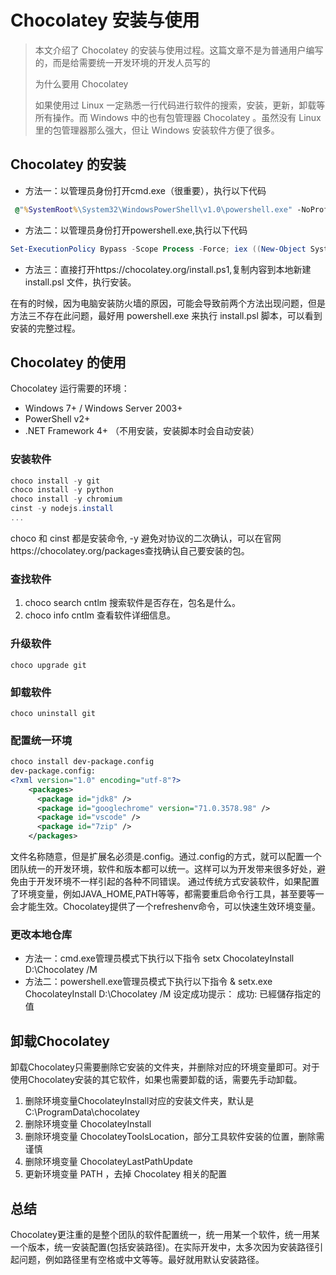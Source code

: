 # Chocolatey 安装与使用

>本文介绍了 Chocolatey 的安装与使用过程。这篇文章不是为普通用户编写的，而是给需要统一开发环境的开发人员写的
>
>为什么要用 Chocolatey
>
>如果使用过 Linux 一定熟悉一行代码进行软件的搜索，安装，更新，卸载等所有操作。而 Windows 中的也有包管理器 Chocolatey 。虽然没有 Linux 里的包管理器那么强大，但让 Windows 安装软件方便了很多。

## Chocolatey 的安装
- 方法一：以管理员身份打开cmd.exe（很重要），执行以下代码
```cmd
 @"%SystemRoot%\System32\WindowsPowerShell\v1.0\powershell.exe" -NoProfile -InputFormat None -ExecutionPolicy Bypass -Command "iex ((New-Object System.Net.WebClient).DownloadString('https://chocolatey.org/install.ps1'))" && SET "PATH=%PATH%;%ALLUSERSPROFILE%\chocolatey\bin"
```

- 方法二：以管理员身份打开powershell.exe,执行以下代码

```powershell
Set-ExecutionPolicy Bypass -Scope Process -Force; iex ((New-Object System.Net.WebClient).DownloadString('https://chocolatey.org/install.ps1'))
```

- 方法三：直接打开https://chocolatey.org/install.ps1,复制内容到本地新建 install.psl 文件，执行安装。
	
在有的时候，因为电脑安装防火墙的原因，可能会导致前两个方法出现问题，但是方法三不存在此问题，最好用 powershell.exe 来执行 install.psl 脚本，可以看到安装的完整过程。


## Chocolatey 的使用
Chocolatey 运行需要的环境：
- Windows 7+ / Windows Server 2003+
- PowerShell v2+
- .NET Framework 4+ （不用安装，安装脚本时会自动安装）


### 安装软件
```powershell
choco install -y git 
choco install -y python 
choco install -y chromium
cinst -y nodejs.install
...
```

choco 和 cinst 都是安装命令, -y 避免对协议的二次确认，可以在官网https://chocolatey.org/packages查找确认自己要安装的包。

### 查找软件

1. choco search cntlm 搜索软件是否存在，包名是什么。
2. choco info cntlm 查看软件详细信息。

### 升级软件
`choco upgrade git`

### 卸载软件
`choco uninstall git`


### 配置统一环境

```xml
choco install dev-package.config
dev-package.config:
<?xml version="1.0" encoding="utf-8"?>
    <packages>
      <package id="jdk8" />
      <package id="googlechrome" version="71.0.3578.98" />
      <package id="vscode" />
      <package id="7zip" />
    </packages>
```

文件名称随意，但是扩展名必须是.config。通过.config的方式，就可以配置一个团队统一的开发环境，软件和版本都可以统一。这样可以为开发带来很多好处，避免由于开发环境不一样引起的各种不同错误。
通过传统方式安装软件，如果配置了环境变量，例如JAVA_HOME,PATH等等，都需要重启命令行工具，甚至要等一会才能生效。Chocolatey提供了一个refreshenv命令，可以快速生效环境变量。

### 更改本地仓库

- 方法一：cmd.exe管理员模式下执行以下指令
    setx ChocolateyInstall D:\Chocolatey /M
- 方法二：powershell.exe管理员模式下执行以下指令
    & setx.exe ChocolateyInstall D:\Chocolatey /M
    设定成功提示：
    成功: 已經儲存指定的值

## 卸载Chocolatey
卸载Chocolatey只需要删除它安装的文件夹，并删除对应的环境变量即可。对于使用Chocolatey安装的其它软件，如果也需要卸载的话，需要先手动卸载。
1. 删除环境变量ChocolateyInstall对应的安装文件夹，默认是 C:\ProgramData\chocolatey 
2. 删除环境变量 ChocolateyInstall
3. 删除环境变量 ChocolateyToolsLocation，部分工具软件安装的位置，删除需谨慎
4. 删除环境变量 ChocolateyLastPathUpdate
5. 更新环境变量 PATH ，去掉 Chocolatey 相关的配置



## 总结
Chocolatey更注重的是整个团队的软件配置统一，统一用某一个软件，统一用某一个版本，统一安装配置(包括安装路径)。在实际开发中，太多次因为安装路径引起问题，例如路径里有空格或中文等等。最好就用默认安装路径。
